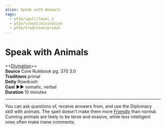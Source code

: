 ```yaml
---
alias: Speak with Animals
tags:
  - pf2e/spell/level_2
  - pf2e/school/divination
  - pf2e/tradition/primal
---
```


# Speak with Animals

==[Divination](../../../Traits/Divination.md)==  
__Source__ Core Rulebook pg. 370 3.0  
**Traditions** primal  
**Deity** Rowdrosh  
**Cast** ►► somatic, verbal  
**Duration** 10 minutes

---

You can ask questions of, receive answers from, and use the Diplomacy skill with animals. The spell doesn't make them more [Friendly](../../../Conditions/Friendly.md) than normal. Cunning animals are likely to be terse and evasive, while less intelligent ones often make inane comments.
